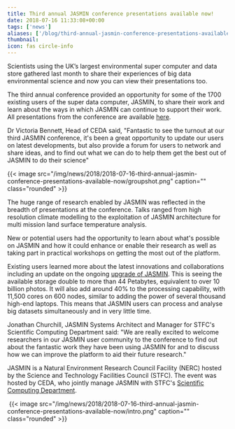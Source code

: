 ```yaml
---
title: Third annual JASMIN conference presentations available now!
date: 2018-07-16 11:33:08+00:00
tags: ['news']
aliases: ['/blog/third-annual-jasmin-conference-presentations-available-now']
thumbnail: 
icon: fas circle-info
---
```

Scientists using the UK’s largest environmental super computer and data store gathered last month to share their experiences of big data environmental science and now you can view their presentations too.


The third annual conference provided an opportunity for some of the 1700 existing users of the super data computer, JASMIN, to share their work and learn about the ways in which JASMIN can continue to support their work. All presentations from the conference are available [here](http://www.jasmin.ac.uk/jasmin2018/).


Dr Victoria Bennett, Head of CEDA said, "Fantastic to see the turnout at our third JASMIN conference, it's been a great opportunity to update our users on latest developments, but also provide a forum for users to network and share ideas, and to find out what we can do to help them get the best out of JASMIN to do their science"


{{< image src="/img/news/2018/2018-07-16-third-annual-jasmin-conference-presentations-available-now/groupshot.png"  caption="" class="rounded" >}}


The huge range of research enabled by JASMIN was reflected in the breadth of presentations at the conference. Talks ranged from high resolution climate modelling to the exploitation of JASMIN architecture for multi mission land surface temperature analysis.


New or potential users had the opportunity to learn about what's possible on JASMIN and how it could enhance or enable their research as well as taking part in practical workshops on getting the most out of the platform.


Existing users learned more about the latest innovations and collaborations including an update on the ongoing [upgrade of JASMIN](https://www.ralspace.stfc.ac.uk/Pages/Upgrade-to-UK-environmental-science-super-computer-will-make-it-twice-as-capable-.aspx). This is seeing the available storage double to more than 44 Petabytes, equivalent to over 10 billion photos. It will also add around 40% to the processing capability, with 11,500 cores on 600 nodes, similar to adding the power of several thousand high-end laptops. This means that JASMIN users can process and analyse big datasets simultaneously and in very little time.


Jonathan Churchill, JASMIN Systems Architect and Manager for STFC's Scientific Computing Department said: "We are really excited to welcome researchers in our JASMIN user community to the conference to find out about the fantastic work they have been using JASMIN for and to discuss how we can improve the platform to aid their future research."


JASMIN is a Natural Environment Research Council Facility (NERC) hosted by the Science and Technology Facilities Council (STFC). The event was hosted by CEDA, who jointly manage JASMIN with STFC's [Scientific Computing Department](http://www.scd.stfc.ac.uk/).​


 {{< image src="/img/news/2018/2018-07-16-third-annual-jasmin-conference-presentations-available-now/intro.png"  caption="" class="rounded" >}}

